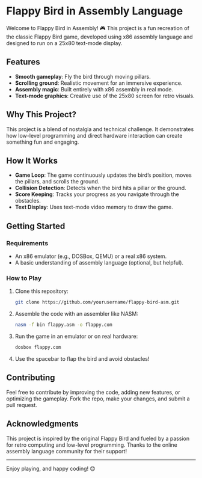 # Flappy Bird in Assembly Language

Welcome to Flappy Bird in Assembly! 🎮 This project is a fun recreation of the classic Flappy Bird game, developed using x86 assembly language and designed to run on a 25x80 text-mode display.

## Features
- **Smooth gameplay**: Fly the bird through moving pillars.
- **Scrolling ground**: Realistic movement for an immersive experience.
- **Assembly magic**: Built entirely with x86 assembly in real mode.
- **Text-mode graphics**: Creative use of the 25x80 screen for retro visuals.

## Why This Project?
This project is a blend of nostalgia and technical challenge. It demonstrates how low-level programming and direct hardware interaction can create something fun and engaging.

## How It Works
- **Game Loop**: The game continuously updates the bird’s position, moves the pillars, and scrolls the ground.
- **Collision Detection**: Detects when the bird hits a pillar or the ground.
- **Score Keeping**: Tracks your progress as you navigate through the obstacles.
- **Text Display**: Uses text-mode video memory to draw the game.

## Getting Started
### Requirements
- An x86 emulator (e.g., DOSBox, QEMU) or a real x86 system.
- A basic understanding of assembly language (optional, but helpful).

### How to Play
1. Clone this repository:
   ```bash
   git clone https://github.com/yourusername/flappy-bird-asm.git
   ```
2. Assemble the code with an assembler like NASM:
   ```bash
   nasm -f bin flappy.asm -o flappy.com
   ```
3. Run the game in an emulator or on real hardware:
   ```bash
   dosbox flappy.com
   ```
4. Use the spacebar to flap the bird and avoid obstacles!

## Contributing
Feel free to contribute by improving the code, adding new features, or optimizing the gameplay. Fork the repo, make your changes, and submit a pull request.

## Acknowledgments
This project is inspired by the original Flappy Bird and fueled by a passion for retro computing and low-level programming. Thanks to the online assembly language community for their support!

---

Enjoy playing, and happy coding! 😊

